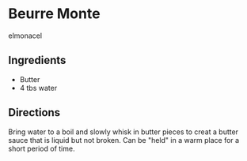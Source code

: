 # Beurre Monte 

<!-- BEGIN content -->

elmonacel

## Ingredients

- Butter
- 4 tbs water

## Directions

Bring water to a boil and slowly whisk in butter pieces to creat a butter sauce that is liquid but not broken. Can be "held" in a warm place for a short period of time.

<!-- Saved in parser cache with key mudabon_recipe:pcache:idhash:1354-0!1!0!0!!en!2 and timestamp 20071118042624 --><!-- END content -->

